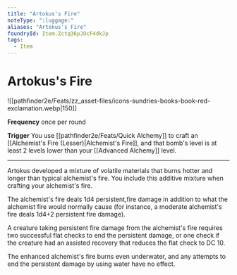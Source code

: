 ```yaml
---
title: "Artokus's Fire"
noteType: ":luggage:"
aliases: "Artokus's Fire"
foundryId: Item.Zctq36pJOcF4dkJp
tags:
  - Item
---
```


# Artokus's Fire
![[pathfinder2e/Feats/zz_asset-files/icons-sundries-books-book-red-exclamation.webp|150]]

**Frequency** once per round

**Trigger** You use [[pathfinder2e/Feats/Quick Alchemy]] to craft an [[Alchemist's Fire (Lesser)|Alchemist's Fire]], and that bomb's level is at least 2 levels lower than your [[Advanced Alchemy]] level.

* * *

Artokus developed a mixture of volatile materials that burns hotter and longer than typical alchemist's fire. You include this additive mixture when crafting your alchemist's fire.

The alchemist's fire deals 1d4 persistent,fire damage in addition to what the alchemist fire would normally cause (for instance, a moderate alchemist's fire deals 1d4+2 persistent fire damage).

A creature taking persistent fire damage from the alchemist's fire requires two successful flat checks to end the persistent damage, or one check if the creature had an assisted recovery that reduces the flat check to DC 10.

The enhanced alchemist's fire burns even underwater, and any attempts to end the persistent damage by using water have no effect.
